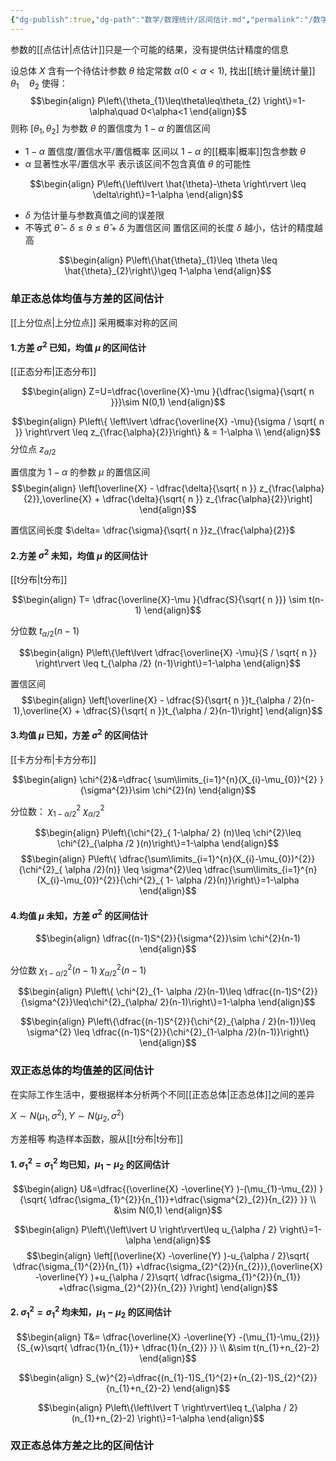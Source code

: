 ```yaml
---
{"dg-publish":true,"dg-path":"数学/数理统计/区间估计.md","permalink":"/数学/数理统计/区间估计/","dgPassFrontmatter":true,"noteIcon":"","created":"2024-05-24T12:33:22.043+08:00","updated":"2024-06-09T00:33:26.767+08:00"}
---
```


参数的[[点估计\|点估计]]只是一个可能的结果，没有提供估计精度的信息


设总体 $X$ 含有一个待估计参数 $\theta$
给定常数 $\alpha(0<\alpha <1)$, 找出[[统计量\|统计量]] $\theta_{1}\quad\theta_{2}$ 使得：
$$\begin{align}
P\left\{\theta_{1}\leq\theta\leq\theta_{2} \right\}=1-\alpha\quad 0<\alpha<1
\end{align}$$
则称 $[\theta_{1},\theta_{2}]$ 为参数 $\theta$ 的置信度为 $1-\alpha$ 的置信区间
-  $1-\alpha$ 置信度/置信水平/置信概率
	区间以 $1-\alpha$ 的[[概率\|概率]]包含参数 $\theta$
-  $\alpha$  显著性水平/置信水平
	表示该区间不包含真值 $\theta$ 的可能性

$$\begin{align}
P\left\{\left\lvert  \hat{\theta}-\theta \right\rvert \leq \delta\right\}=1-\alpha
\end{align}$$
- $\delta$ 为估计量与参数真值之间的误差限
- 不等式 $\hat{\theta}-\delta\leq \theta\leq\hat{\theta}+\delta$ 为置信区间
置信区间的长度 $\delta$ 越小，估计的精度越高

$$\begin{align}
P\left\{\hat{\theta}_{1}\leq \theta \leq   \hat{\theta}_{2}\right\}\geq 1-\alpha
\end{align}$$

### 单正态总体均值与方差的区间估计
[[上分位点\|上分位点]]
采用概率对称的区间

#### 1.方差 $\sigma^{2}$ 已知，均值 $\mu$ 的区间估计
[[正态分布\|正态分布]]

$$\begin{align}
Z=U=\dfrac{\overline{X}-\mu  }{\dfrac{\sigma}{\sqrt{ n }}}\sim N(0,1)  
\end{align}$$


$$\begin{align}
P\left\{ \left\lvert  \dfrac{\overline{X}  -\mu}{\sigma / \sqrt{ n }} \right\rvert \leq  z_{\frac{\alpha}{2}}\right\} & = 1-\alpha \\
\end{align}$$
分位点 $z_{\alpha / 2}$

置信度为 $1-\alpha$ 的参数 $\mu$ 的置信区间
$$\begin{align}
\left[\overline{X} - \dfrac{\delta}{\sqrt{ n }} z_{\frac{\alpha}{2}},\overline{X} + \dfrac{\delta}{\sqrt{ n }} z_{\frac{\alpha}{2}}\right]
\end{align}$$

置信区间长度 $\delta= \dfrac{\sigma}{\sqrt{ n }}z_{\frac{\alpha}{2}}$

#### 2.方差 $\sigma^{2}$ 未知，均值 $\mu$ 的区间估计
[[t分布\|t分布]]

$$\begin{align}
T= \dfrac{\overline{X}-\mu  }{\dfrac{S}{\sqrt{ n }}} \sim t(n-1)
\end{align}$$

分位数 $t_{\alpha /2}(n-1)$

$$\begin{align}
P\left\{\left\lvert  \dfrac{\overline{X}  -\mu}{S / \sqrt{ n }} \right\rvert \leq t_{\alpha /2} (n-1)\right\}=1-\alpha
\end{align}$$


置信区间
$$\begin{align}
\left[\overline{X}  - \dfrac{S}{\sqrt{ n }}t_{\alpha / 2}(n-1),\overline{X}  + \dfrac{S}{\sqrt{ n }}t_{\alpha / 2}(n-1)\right]
\end{align}$$


#### 3.均值 $\mu$ 已知，方差 $\sigma^{2}$ 的区间估计
[[卡方分布\|卡方分布]]


$$\begin{align}
\chi^{2}&=\dfrac{ \sum\limits_{i=1}^{n}(X_{i}-\mu_{0})^{2} }{\sigma^{2}}\sim \chi^{2}(n)
\end{align}$$

分位数：
$\chi^{2}_{1- \alpha/ 2}$     $\chi^{2}_{\alpha /2}$

$$\begin{align}
P\left\{\chi^{2}_{ 1-\alpha/ 2} (n)\leq \chi^{2}\leq \chi^{2}_{\alpha /2 }(n)\right\}=1-\alpha
\end{align}$$
$$\begin{align}
P\left\{ \dfrac{\sum\limits_{i=1}^{n}(X_{i}-\mu_{0})^{2}}{\chi^{2}_{ \alpha /2}(n)} \leq \sigma^{2}\leq \dfrac{\sum\limits_{i=1}^{n}(X_{i}-\mu_{0})^{2}}{\chi^{2}_{ 1- \alpha /2}(n)}\right\}=1-\alpha
\end{align}$$

#### 4.均值 $\mu$ 未知，方差 $\sigma^{2}$ 的区间估计
$$\begin{align}
\dfrac{(n-1)S^{2}}{\sigma^{2}}\sim \chi^{2}(n-1)
\end{align}$$

分位数
$\chi^{2}_{1- \alpha /2}(n-1)$    $\chi^{2}_{\alpha/ 2}(n-1)$

$$\begin{align}
P\left\{ \chi^{2}_{1- \alpha /2}(n-1)\leq \dfrac{(n-1)S^{2}}{\sigma^{2}}\leq\chi^{2}_{\alpha/ 2}(n-1)\right\}=1-\alpha
\end{align}$$

$$\begin{align}
P\left\{\dfrac{(n-1)S^{2}}{\chi^{2}_{\alpha / 2}(n-1)}\leq \sigma^{2} \leq \dfrac{(n-1)S^{2}}{\chi^{2}_{1-\alpha /2}(n-1)}\right\}
\end{align}$$


### 双正态总体的均值差的区间估计
在实际工作生活中，要根据样本分析两个不同[[正态总体\|正态总体]]之间的差异


$X\sim N(\mu_{1},\sigma^{2}),Y\sim N(\mu_{2},\sigma^{2})$

方差相等
构造样本函数，服从[[t分布\|t分布]]
#### 1. $\sigma^{2}_{1}=\sigma^{2}_{1}$ 均已知，$\mu_{1}-\mu_{2}$ 的区间估计
$$\begin{align}
U&=\dfrac{(\overline{X}  -\overline{Y}  )-(\mu_{1}-\mu_{2}) }{\sqrt{ \dfrac{\sigma_{1}^{2}}{n_{1}}+\dfrac{\sigma^{2}_{2}}{n_{2}} }} \\
&\sim N(0,1)
\end{align}$$

$$\begin{align}
P\left\{\left\lvert  U \right\rvert\leq u_{\alpha / 2} \right\}=1-\alpha
\end{align}$$
$$\begin{align}
\left[(\overline{X}  -\overline{Y}  )-u_{\alpha / 2}\sqrt{ \dfrac{\sigma_{1}^{2}}{n_{1}} +\dfrac{\sigma_{2}^{2}}{n_{2}}},(\overline{X}  -\overline{Y}  )+u_{\alpha / 2}\sqrt{ \dfrac{\sigma_{1}^{2}}{n_{1}} +\dfrac{\sigma_{2}^{2}}{n_{2}} }\right]
\end{align}$$

#### 2. $\sigma^{2}_{1}=\sigma^{2}_{1}$ 均未知，$\mu_{1}-\mu_{2}$ 的区间估计

$$\begin{align}
T&= \dfrac{\overline{X}  -\overline{Y}  -(\mu_{1}-\mu_{2})}{S_{w}\sqrt{ \dfrac{1}{n_{1}}+ \dfrac{1}{n_{2}} }} \\
&\sim t(n_{1}+n_{2}-2)
\end{align}$$


$$\begin{align}
S_{w}^{2}=\dfrac{(n_{1}-1)S_{1}^{2}+(n_{2}-1)S_{2}^{2}}{n_{1}+n_{2}-2}
\end{align}$$



$$\begin{align}
P\left\{\left\lvert  T \right\rvert\leq t_{\alpha / 2}(n_{1}+n_{2}-2) \right\}=1-\alpha
\end{align}$$



### 双正态总体方差之比的区间估计

